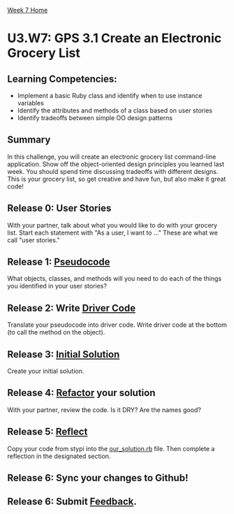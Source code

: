 [Week 7 Home](../)

# U3.W7: GPS 3.1 Create an Electronic Grocery List

## Learning Competencies:
- Implement a basic Ruby class and identify when to use instance variables
- Identify the attributes and methods of a class based on user stories
- Identify tradeoffs between simple OO design patterns

## Summary
In this challenge, you will create an electronic grocery list command-line application. Show off the object-oriented design principles you learned last week. You should spend time discussing tradeoffs with different designs. This is your grocery list, so get creative and have fun, but also make it great code!


## Release 0: User Stories
With your partner, talk about what you would like to do with your grocery list. Start each statement with "As a user, I want to ..." These are what we call "user stories." 

## Release 1: [Pseudocode](https://github.com/Devbootcamp/phase_0_handbook/blob/master/coding-references/pseudocode.md)
What objects, classes, and methods will you need to do each of the things you identified in your user stories?

## Release 2: Write [Driver Code](https://github.com/Devbootcamp/phase_0_handbook/blob/master/coding-references/driver-code.md)
Translate your pseudocode into driver code. 
Write driver code at the bottom (to call the method on the object). 

## Release 3: [Initial Solution](https://github.com/Devbootcamp/phase_0_handbook/blob/master/coding-references/initial-solution.md)
Create your initial solution. 

## Release 4: [Refactor](https://github.com/Devbootcamp/phase_0_handbook/blob/master/coding-references/refactoring.md) your solution
With your partner, review the code. Is it DRY? Are the names good?

## Release 5: [Reflect](https://github.com/Devbootcamp/phase_0_handbook/blob/master/coding-references/reflection-guidelines.md)
Copy your code from stypi into the [our_solution.rb](our_solution.rb) file. Then complete a reflection in the designated section. 

## Release 6: Sync your changes to Github!

## Release 6: Submit [Feedback](http://socrates.devbootcamp.com/feedback/new).